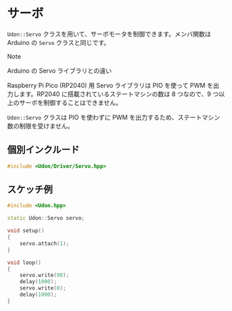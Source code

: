 # サーボ

`Udon::Servo` クラスを用いて、サーボモータを制御できます。メンバ関数は Arduino の `Servo` クラスと同じです。

> [!NOTE]
> Arduino の Servo ライブラリとの違い
>
> Raspberry Pi Pico (RP2040) 用 Servo ライブラリは PIO を使って PWM を出力します。RP2040 に搭載されているステートマシンの数は 8 つなので、9 つ以上のサーボを制御することはできません。
>
> `Udon::Servo` クラスは PIO を使わずに PWM を出力するため、ステートマシン数の制限を受けません。

## 個別インクルード

```cpp
#include <Udon/Driver/Servo.hpp>
```

## スケッチ例

```cpp
#include <Udon.hpp>

static Udon::Servo servo;

void setup()
{
    servo.attach(1);
}

void loop()
{
    servo.write(90);
    delay(1000);
    servo.write(0);
    delay(1000);
}
```
